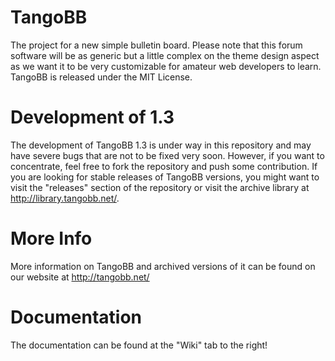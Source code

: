 TangoBB
=======

The project for a new simple bulletin board. Please note that this forum software will be as generic but a little complex on the theme design aspect as we want it to be very customizable for amateur web developers to learn.
TangoBB is released under the MIT License.

Development of 1.3
=======
The development of TangoBB 1.3 is under way in this repository and may have severe bugs that are not to be fixed very soon. However, if you want to concentrate,
feel free to fork the repository and push some contribution. If you are looking for stable releases of TangoBB versions, you might want to visit the "releases"
section of the repository or visit the archive library at http://library.tangobb.net/.

More Info
=======
More information on TangoBB and archived versions of it can be found on our website at http://tangobb.net/

Documentation
=======
The documentation can be found at the "Wiki" tab to the right!
